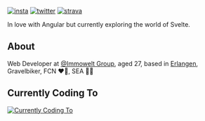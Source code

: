 
[![insta](https://img.shields.io/badge/instagram-%40m.rohmer-%23C13584)](https://www.instagram.com/m.rohmer/)
[![twitter](https://img.shields.io/badge/twitter-%40matzerohmer-%231da1f2)](https://twitter.com/matzerohmer)
[![strava](https://img.shields.io/badge/strava-%40Matthias%20Rohmer-%23fc4c02)](https://www.strava.com/athletes/66002004)

In love with Angular but currently exploring the world of Svelte.

## About
Web Developer at [@Immowelt Group](https://github.com/ImmoweltGroup), aged 27, based in [Erlangen](https://goo.gl/maps/gsj59qETV2z5j7FUA), Gravelbiker, FCN ❤️🖤, SEA 💚💙

## Currently Coding To

<a href="https://spotify-stats.rohmer.rocks/now-playing?open">
  <img src="https://spotify-stats.rohmer.rocks/now-playing" alt="Currently Coding To">
</a>



<!--
**mrohmer/mrohmer** is a ✨ _special_ ✨ repository because its `README.md` (this file) appears on your GitHub profile.

Here are some ideas to get you started:

- 🔭 I’m currently working on ...
- 🌱 I’m currently learning ...
- 👯 I’m looking to collaborate on ...
- 🤔 I’m looking for help with ...
- 💬 Ask me about ...
- 📫 How to reach me: ...
- 😄 Pronouns: ...
- ⚡ Fun fact: ...
-->
